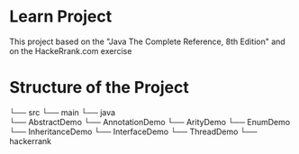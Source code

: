 # Learn Project

This project based on the "Java The Complete Reference, 8th Edition" and on the HackeRrank.com exercise

# Structure of the Project
└── src
    └── main
       └── java   
          └── AbstractDemo
          └── AnnotationDemo
          └── ArityDemo
          └── EnumDemo
          └── InheritanceDemo
          └── InterfaceDemo
          └── ThreadDemo
          └── hackerrank


